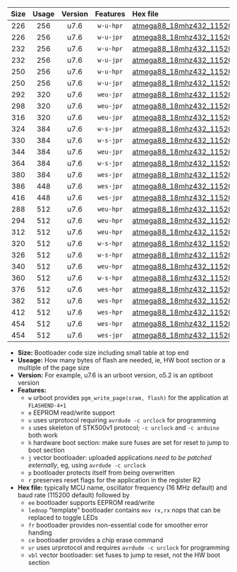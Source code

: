 |Size|Usage|Version|Features|Hex file|
|:-:|:-:|:-:|:-:|:--|
|226|256|u7.6|`w-u-hpr`|[atmega88_18mhz432_115200bps_ur.hex](https://raw.githubusercontent.com/stefanrueger/urboot/main//atmega88_18mhz432_115200bps_ur.hex)|
|226|256|u7.6|`w-u-jpr`|[atmega88_18mhz432_115200bps_ur_vbl.hex](https://raw.githubusercontent.com/stefanrueger/urboot/main//atmega88_18mhz432_115200bps_ur_vbl.hex)|
|232|256|u7.6|`w-u-hpr`|[atmega88_18mhz432_115200bps_lednop_ur.hex](https://raw.githubusercontent.com/stefanrueger/urboot/main//atmega88_18mhz432_115200bps_lednop_ur.hex)|
|232|256|u7.6|`w-u-jpr`|[atmega88_18mhz432_115200bps_lednop_ur_vbl.hex](https://raw.githubusercontent.com/stefanrueger/urboot/main//atmega88_18mhz432_115200bps_lednop_ur_vbl.hex)|
|250|256|u7.6|`w-u-hpr`|[atmega88_18mhz432_115200bps_lednop_fr_ur.hex](https://raw.githubusercontent.com/stefanrueger/urboot/main//atmega88_18mhz432_115200bps_lednop_fr_ur.hex)|
|250|256|u7.6|`w-u-jpr`|[atmega88_18mhz432_115200bps_lednop_fr_ur_vbl.hex](https://raw.githubusercontent.com/stefanrueger/urboot/main//atmega88_18mhz432_115200bps_lednop_fr_ur_vbl.hex)|
|292|320|u7.6|`weu-jpr`|[atmega88_18mhz432_115200bps_ee_ur_vbl.hex](https://raw.githubusercontent.com/stefanrueger/urboot/main//atmega88_18mhz432_115200bps_ee_ur_vbl.hex)|
|298|320|u7.6|`weu-jpr`|[atmega88_18mhz432_115200bps_ee_lednop_ur_vbl.hex](https://raw.githubusercontent.com/stefanrueger/urboot/main//atmega88_18mhz432_115200bps_ee_lednop_ur_vbl.hex)|
|316|320|u7.6|`weu-jpr`|[atmega88_18mhz432_115200bps_ee_lednop_fr_ur_vbl.hex](https://raw.githubusercontent.com/stefanrueger/urboot/main//atmega88_18mhz432_115200bps_ee_lednop_fr_ur_vbl.hex)|
|324|384|u7.6|`w-s-jpr`|[atmega88_18mhz432_115200bps_vbl.hex](https://raw.githubusercontent.com/stefanrueger/urboot/main//atmega88_18mhz432_115200bps_vbl.hex)|
|330|384|u7.6|`w-s-jpr`|[atmega88_18mhz432_115200bps_lednop_vbl.hex](https://raw.githubusercontent.com/stefanrueger/urboot/main//atmega88_18mhz432_115200bps_lednop_vbl.hex)|
|344|384|u7.6|`weu-jpr`|[atmega88_18mhz432_115200bps_ee_lednop_fr_ce_ur_vbl.hex](https://raw.githubusercontent.com/stefanrueger/urboot/main//atmega88_18mhz432_115200bps_ee_lednop_fr_ce_ur_vbl.hex)|
|364|384|u7.6|`w-s-jpr`|[atmega88_18mhz432_115200bps_lednop_fr_vbl.hex](https://raw.githubusercontent.com/stefanrueger/urboot/main//atmega88_18mhz432_115200bps_lednop_fr_vbl.hex)|
|380|384|u7.6|`wes-jpr`|[atmega88_18mhz432_115200bps_ee_vbl.hex](https://raw.githubusercontent.com/stefanrueger/urboot/main//atmega88_18mhz432_115200bps_ee_vbl.hex)|
|386|448|u7.6|`wes-jpr`|[atmega88_18mhz432_115200bps_ee_lednop_vbl.hex](https://raw.githubusercontent.com/stefanrueger/urboot/main//atmega88_18mhz432_115200bps_ee_lednop_vbl.hex)|
|416|448|u7.6|`wes-jpr`|[atmega88_18mhz432_115200bps_ee_lednop_fr_vbl.hex](https://raw.githubusercontent.com/stefanrueger/urboot/main//atmega88_18mhz432_115200bps_ee_lednop_fr_vbl.hex)|
|288|512|u7.6|`weu-hpr`|[atmega88_18mhz432_115200bps_ee_ur.hex](https://raw.githubusercontent.com/stefanrueger/urboot/main//atmega88_18mhz432_115200bps_ee_ur.hex)|
|294|512|u7.6|`weu-hpr`|[atmega88_18mhz432_115200bps_ee_lednop_ur.hex](https://raw.githubusercontent.com/stefanrueger/urboot/main//atmega88_18mhz432_115200bps_ee_lednop_ur.hex)|
|312|512|u7.6|`weu-hpr`|[atmega88_18mhz432_115200bps_ee_lednop_fr_ur.hex](https://raw.githubusercontent.com/stefanrueger/urboot/main//atmega88_18mhz432_115200bps_ee_lednop_fr_ur.hex)|
|320|512|u7.6|`w-s-hpr`|[atmega88_18mhz432_115200bps.hex](https://raw.githubusercontent.com/stefanrueger/urboot/main//atmega88_18mhz432_115200bps.hex)|
|326|512|u7.6|`w-s-hpr`|[atmega88_18mhz432_115200bps_lednop.hex](https://raw.githubusercontent.com/stefanrueger/urboot/main//atmega88_18mhz432_115200bps_lednop.hex)|
|340|512|u7.6|`weu-hpr`|[atmega88_18mhz432_115200bps_ee_lednop_fr_ce_ur.hex](https://raw.githubusercontent.com/stefanrueger/urboot/main//atmega88_18mhz432_115200bps_ee_lednop_fr_ce_ur.hex)|
|360|512|u7.6|`w-s-hpr`|[atmega88_18mhz432_115200bps_lednop_fr.hex](https://raw.githubusercontent.com/stefanrueger/urboot/main//atmega88_18mhz432_115200bps_lednop_fr.hex)|
|376|512|u7.6|`wes-hpr`|[atmega88_18mhz432_115200bps_ee.hex](https://raw.githubusercontent.com/stefanrueger/urboot/main//atmega88_18mhz432_115200bps_ee.hex)|
|382|512|u7.6|`wes-hpr`|[atmega88_18mhz432_115200bps_ee_lednop.hex](https://raw.githubusercontent.com/stefanrueger/urboot/main//atmega88_18mhz432_115200bps_ee_lednop.hex)|
|412|512|u7.6|`wes-hpr`|[atmega88_18mhz432_115200bps_ee_lednop_fr.hex](https://raw.githubusercontent.com/stefanrueger/urboot/main//atmega88_18mhz432_115200bps_ee_lednop_fr.hex)|
|454|512|u7.6|`wes-hpr`|[atmega88_18mhz432_115200bps_ee_lednop_fr_ce.hex](https://raw.githubusercontent.com/stefanrueger/urboot/main//atmega88_18mhz432_115200bps_ee_lednop_fr_ce.hex)|
|454|512|u7.6|`wes-jpr`|[atmega88_18mhz432_115200bps_ee_lednop_fr_ce_vbl.hex](https://raw.githubusercontent.com/stefanrueger/urboot/main//atmega88_18mhz432_115200bps_ee_lednop_fr_ce_vbl.hex)|

- **Size:** Bootloader code size including small table at top end
- **Useage:** How many bytes of flash are needed, ie, HW boot section or a multiple of the page size
- **Version:** For example, u7.6 is an urboot version, o5.2 is an optiboot version
- **Features:**
  + `w` urboot provides `pgm_write_page(sram, flash)` for the application at `FLASHEND-4+1`
  + `e` EEPROM read/write support
  + `u` uses urprotocol requiring `avrdude -c urclock` for programming
  + `s` uses skeleton of STK500v1 protocol; `-c urclock` and `-c arduino` both work
  + `h` hardware boot section: make sure fuses are set for reset to jump to boot section
  + `j` vector bootloader: uploaded applications *need to be patched externally*, eg, using `avrdude -c urclock`
  + `p` bootloader protects itself from being overwritten
  + `r` preserves reset flags for the application in the register R2
- **Hex file:** typically MCU name, oscillator frequency (16 MHz default) and baud rate (115200 default) followed by
  + `ee` bootloader supports EEPROM read/write
  + `lednop` "template" bootloader contains `mov rx,rx` nops that can be replaced to toggle LEDs
  + `fr` bootloader provides non-essential code for smoother error handing
  + `ce` bootloader provides a chip erase command
  + `ur` uses urprotocol and requires `avrdude -c urclock` for programming
  + `vbl` vector bootloader: set fuses to jump to reset, not the HW boot section
